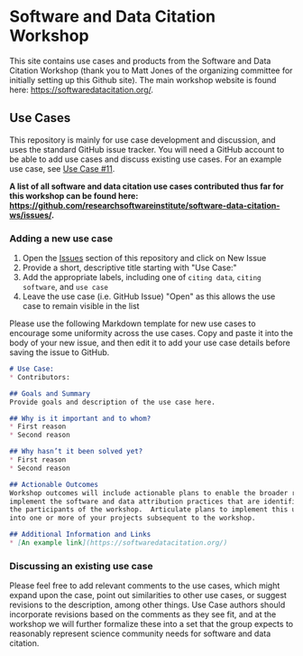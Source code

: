 Software and Data Citation Workshop
===================================

This site contains use cases and products from the Software and Data Citation Workshop (thank you to Matt Jones of the organizing committee for initially setting up this Github site).  The main workshop website is found here: https://softwaredatacitation.org/.

## Use Cases

This repository is mainly for use case development and discussion, and uses the standard GitHub issue tracker. You will need a GitHub account to be able to add use cases and discuss existing use cases.  For an example use case, see [Use Case #11](https://github.com/researchsoftwareinstitute/software-data-citation-ws/issues/11).

**A list of all software and data citation use cases contributed thus far for this workshop can be found here: https://github.com/researchsoftwareinstitute/software-data-citation-ws/issues/.**

### Adding a new use case

1. Open the [Issues](https://github.com/researchsoftwareinstitute/software-data-citation-ws/issues) section of this repository and click on New Issue
2. Provide  a short, descriptive title starting with "Use Case:"
3. Add the appropriate labels, including one of `citing data`, `citing software`, and `use case`
4. Leave the use case (i.e. GitHub Issue) "Open" as this allows the use case to remain visible in the list

Please use the following Markdown template for new use cases to encourage some uniformity across the use cases. Copy and paste it into the body of your new issue, and then edit it to add your use case details before saving the issue to GitHub.

```markdown
# Use Case: 
* Contributors: 

## Goals and Summary
Provide goals and description of the use case here.

## Why is it important and to whom?
* First reason
* Second reason

## Why hasn’t it been solved yet?
* First reason
* Second reason

## Actionable Outcomes
Workshop outcomes will include actionable plans to enable the broader research community to 
implement the software and data attribution practices that are identified and advanced by 
the participants of the workshop.  Articulate plans to implement this use case, as possible, 
into one or more of your projects subsequent to the workshop.

## Additional Information and Links
* [An example link](https://softwaredatacitation.org/)
```

### Discussing an existing use case
Please feel free to add relevant comments to the use cases, which might expand upon the case, point out similarities to other use cases, or suggest revisions to the description, among other things.  Use Case authors should incorporate revisions based on the comments as they see fit, and at the workshop we will further formalize these into a set that the group expects to reasonably represent science community needs for software and data citation.

